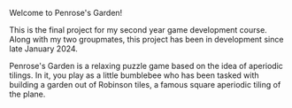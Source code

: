 Welcome to Penrose's Garden!

This is the final project for my second year game development course. Along with my two groupmates, this project has been in development since late January 2024. 

Penrose's Garden is a relaxing puzzle game based on the idea of aperiodic tilings. In it, you play as a little bumblebee who has been tasked with building a garden out of Robinson tiles, a famous square aperiodic tiling of the plane. 
